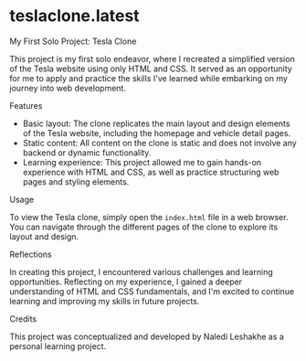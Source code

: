 # teslaclone.latest
My First Solo Project: Tesla Clone

This project is my first solo endeavor, where I recreated a simplified version of the Tesla website using only HTML and CSS. It served as an opportunity for me to apply and practice the skills I've learned while embarking on my journey into web development.

 Features

- Basic layout: The clone replicates the main layout and design elements of the Tesla website, including the homepage and vehicle detail pages.
- Static content: All content on the clone is static and does not involve any backend or dynamic functionality.
- Learning experience: This project allowed me to gain hands-on experience with HTML and CSS, as well as practice structuring web pages and styling elements.

 Usage

To view the Tesla clone, simply open the `index.html` file in a web browser. You can navigate through the different pages of the clone to explore its layout and design.

 Reflections

In creating this project, I encountered various challenges and learning opportunities. Reflecting on my experience, I gained a deeper understanding of HTML and CSS fundamentals, and I'm excited to continue learning and improving my skills in future projects.

 Credits

This project was conceptualized and developed by Naledi Leshakhe as a personal learning project.

